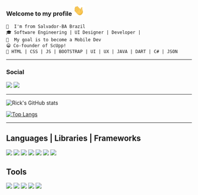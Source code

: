 


### Welcome to my profile <img src="https://raw.githubusercontent.com/parth-27/parth-27/master/Hi.gif" width="30px" style="max-width:100%;"> 




````
📍  I'm from Salvador-BA Brazil 
🎓 Software Engineering | UI Designer | Developer |
📱  My goal is to become a Mobile Dev 
😀 Co-founder of ScUpp!
💾 HTML | CSS | JS | BOOTSTRAP | UI | UX | JAVA | DART | C# | JSON
````
<hr>

### Social

<a href="https://www.linkedin.com/in/ricardo-oliveira-373b231b2/"><img height="60px" src="https://cdn.jsdelivr.net/gh/devicons/devicon/icons/linkedin/linkedin-original.svg"></a>
<a href="https://www.behance.net/ricardo5"><img height="60px" src="https://cdn.jsdelivr.net/gh/devicons/devicon/icons/behance/behance-original.svg"></a>


<hr>

![Rick's GitHub stats](https://github-readme-stats.vercel.app/api?username=ricardoliveiraof2m&show_icons=true) 

[![Top Langs](https://github-readme-stats.vercel.app/api/top-langs/?username=ricardoliveiraof2m&layout=compact/)](https://github.com/ricardoliveiraof2m/github-readme-stats)

<hr>

## Languages | Libraries | Frameworks

<a><img height="60px" style="max-width:100px" src="https://cdn.jsdelivr.net/gh/devicons/devicon/icons/html5/html5-original.svg"></a>
<a><img height="60px" style="max-width:100px" src="https://cdn.jsdelivr.net/gh/devicons/devicon/icons/css3/css3-original.svg"></a>
<a><img height="60px" style="max-width:100px" src="https://cdn.jsdelivr.net/gh/devicons/devicon/icons/javascript/javascript-original.svg"></a>
<a><img height="60px" style="max-width:100px" src="https://cdn.jsdelivr.net/gh/devicons/devicon/icons/bootstrap/bootstrap-original.svg"></a>
<a><img height="60px" style="max-width:100px" src="https://cdn.jsdelivr.net/gh/devicons/devicon/icons/java/java-original.svg"></a>
<a><img height="60px" style="max-width:100px" src="https://cdn.jsdelivr.net/gh/devicons/devicon/icons/dart/dart-original.svg"></a>
<a><img height="60px" style="max-width:100px" src="https://cdn.jsdelivr.net/gh/devicons/devicon/icons/csharp/csharp-original.svg"></a>



## Tools

<a><img height="60px" style="max-width:100px" src="https://cdn.jsdelivr.net/gh/devicons/devicon/icons/photoshop/photoshop-plain.svg"></a>
<a><img height="60px" style="max-width:100px" src="https://cdn.jsdelivr.net/gh/devicons/devicon/icons/illustrator/illustrator-plain.svg"></a>
<a><img height="60px" style="max-width:100px" src="https://cdn.jsdelivr.net/gh/devicons/devicon/icons/xd/xd-plain.svg"></a>
<a><img height="60px" style="max-width:100px" src="https://cdn.jsdelivr.net/gh/devicons/devicon/icons/figma/figma-original.svg"></a>
<a><img height="60px" style="max-width:100px" src="https://cdn.jsdelivr.net/gh/devicons/devicon/icons/git/git-original.svg"></a>

